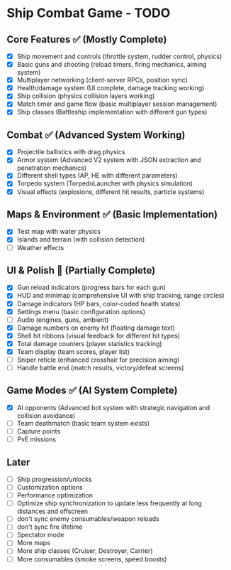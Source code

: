 # Ship Combat Game - TODO

## Core Features ✅ (Mostly Complete)
- [x] Ship movement and controls (throttle system, rudder control, physics)
- [x] Basic guns and shooting (reload timers, firing mechanics, aiming system)
- [x] Multiplayer networking (client-server RPCs, position sync)
- [x] Health/damage system (UI complete, damage tracking working)
- [x] Ship collision (physics collision layers working)
- [x] Match timer and game flow (basic multiplayer session management)
- [x] Ship classes (Battleship implementation with different gun types)

## Combat ✅ (Advanced System Working)
- [x] Projectile ballistics with drag physics
- [x] Armor system (Advanced V2 system with JSON extraction and penetration mechanics)
- [x] Different shell types (AP, HE with different parameters)
- [x] Torpedo system (TorpedoLauncher with physics simulation)
- [x] Visual effects (explosions, different hit results, particle systems)

## Maps & Environment ✅ (Basic Implementation)
- [x] Test map with water physics
- [x] Islands and terrain (with collision detection)
- [ ] Weather effects

## UI & Polish 🔄 (Partially Complete)
- [x] Gun reload indicators (progress bars for each gun)
- [x] HUD and minimap (comprehensive UI with ship tracking, range circles)
- [x] Damage indicators (HP bars, color-coded health states)
- [x] Settings menu (basic configuration options)
- [ ] Audio (engines, guns, ambient)
- [x] Damage numbers on enemy hit (floating damage text)
- [x] Shell hit ribbons (visual feedback for different hit types)
- [x] Total damage counters (player statistics tracking)
- [x] Team display (team scores, player list)
- [ ] Sniper reticle (enhanced crosshair for precision aiming)
- [ ] Handle battle end (match results, victory/defeat screens)

## Game Modes ✅ (AI System Complete) 
- [x] AI opponents (Advanced bot system with strategic navigation and collision avoidance)
- [ ] Team deathmatch (basic team system exists)
- [ ] Capture points
- [ ] PvE missions

## Later
- [ ] Ship progression/unlocks
- [ ] Customization options
- [ ] Performance optimization
- [ ] Optimize ship synchronization to update less frequently at long distances and offscreen
- [ ] don't sync enemy consumables/weapon reloads
- [ ] don't sync fire lifetime
- [ ] Spectator mode
- [ ] More maps
- [ ] More ship classes (Cruiser, Destroyer, Carrier)
- [ ] More consumables (smoke screens, speed boosts)